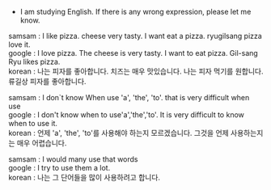 * I am studying English. If there is any wrong expression, please let me know.

samsam : I like pizza. cheese very tasty. I want eat a pizza. ryugilsang pizza love it.<br/>
google : I love pizza. The cheese is very tasty. I want to eat pizza. Gil-sang Ryu likes pizza.<br/>
korean : 나는 피자를 좋아합니다. 치즈는 매우 맛있습니다. 나는 피자 먹기를 원합니다. 류길상 피자를 좋아합니다.<br/>

samsam : I don`t know When use 'a', 'the', 'to'. that is very difficult when use<br/>
google : I don't know when to use'a','the','to'. It is very difficult to know when to use it.<br/>
korean : 언제 'a', 'the', 'to'를 사용해야 하는지 모르겠습니다. 그것을 언제 사용하는지는 매우 어렵습니다.<br/>

samsam : I would many use that words<br/>
google : I try to use them a lot.<br/>
korean : 나는 그 단어들을 많이 사용하려고 합니다.<br/>